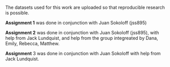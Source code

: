The datasets used for this work are uploaded so that reproducible research is possible. 


**Assignment 1** was done in conjunction with Juan Sokoloff (jss895)

**Assignment 2** was done in conjunction with Juan Sokoloff (jss895), with help from Jack Lundquist, and help from the group integreated by 
Dana, Emily, Rebecca, Matthew.

**Assignment** 3 was done in conjunction with Juan Sokoloff with help from Jack Lundquist. 




